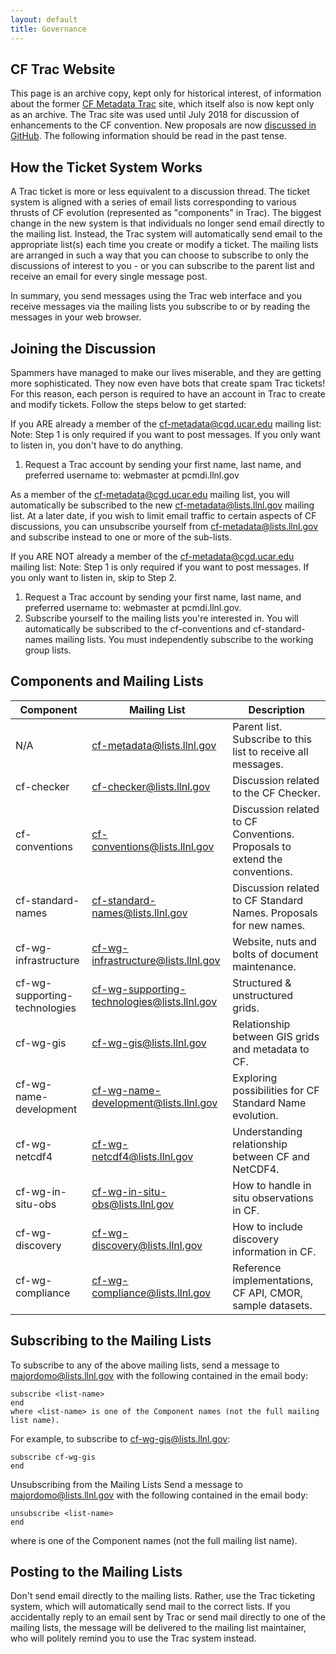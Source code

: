 ```yaml
---
layout: default
title: Governance
---
```


## CF Trac Website

This page is an archive copy, kept only for historical interest, of information about the former [CF Metadata Trac](Data/trac.html) site, which itself also is now kept only as an archive.
The Trac site was used until July 2018 for discussion of enhancements to the CF convention.
New proposals are now [discussed in GitHub](discussion.md).
The following information should be read in the past tense.

## How the Ticket System Works

A Trac ticket is more or less equivalent to a discussion thread.
The ticket system is aligned with a series of email lists corresponding to various thrusts of CF evolution (represented as "components" in Trac).
The biggest change in the new system is that individuals no longer send email directly to the mailing list.
Instead, the Trac system will automatically send email to the appropriate list(s) each time you create or modify a ticket.
The mailing lists are arranged in such a way that you can choose to subscribe to only the discussions of interest to you - or you can subscribe to the parent list and receive an email for every single message post.

In summary, you send messages using the Trac web interface and you receive messages via the mailing lists you subscribe to or by reading the messages in your web browser.

## Joining the Discussion

Spammers have managed to make our lives miserable, and they are getting more sophisticated.
They now even have bots that create spam Trac tickets!
For this reason, each person is required to have an account in Trac to create and modify tickets.
Follow the steps below to get started:

If you ARE already a member of the cf-metadata@cgd.ucar.edu mailing list:
Note: Step 1 is only required if you want to post messages.
If you only want to listen in, you don't have to do anything.

1. Request a Trac account by sending your first name, last name, and preferred username to: webmaster at pcmdi.llnl.gov

As a member of the cf-metadata@cgd.ucar.edu mailing list, you will automatically be subscribed to the new cf-metadata@lists.llnl.gov mailing list.
At a later date, if you wish to limit email traffic to certain aspects of CF discussions, you can unsubscribe yourself from cf-metadata@lists.llnl.gov and subscribe instead to one or more of the sub-lists.

If you ARE NOT already a member of the cf-metadata@cgd.ucar.edu mailing list: 
Note: Step 1 is only required if you want to post messages.
If you only want to listen in, skip to Step 2.

1. Request a Trac account by sending your first name, last name, and preferred username to: webmaster at pcmdi.llnl.gov.
2. Subscribe yourself to the mailing lists you're interested in.
You will automatically be subscribed to the cf-conventions and cf-standard-names mailing lists.
You must independently subscribe to the working group lists.

## Components and Mailing Lists

Component	| Mailing List | Description
--- | --- | ---
N/A | cf-metadata@lists.llnl.gov | Parent list. Subscribe to this list to receive all messages.
cf-checker | cf-checker@lists.llnl.gov | Discussion related to the CF Checker. 
cf-conventions | cf-conventions@lists.llnl.gov |Discussion related to CF Conventions. Proposals to extend the conventions.
cf-standard-names | cf-standard-names@lists.llnl.gov | Discussion related to CF Standard Names. Proposals for new names.
cf-wg-infrastructure | cf-wg-infrastructure@lists.llnl.gov | Website, nuts and bolts of document maintenance.
cf-wg-supporting-technologies | cf-wg-supporting-technologies@lists.llnl.gov | Structured & unstructured grids.
cf-wg-gis | cf-wg-gis@lists.llnl.gov | Relationship between GIS grids and metadata to CF.
cf-wg-name-development | cf-wg-name-development@lists.llnl.gov | Exploring possibilities for CF Standard Name evolution.
cf-wg-netcdf4 | cf-wg-netcdf4@lists.llnl.gov | Understanding relationship between CF and NetCDF4.
cf-wg-in-situ-obs | cf-wg-in-situ-obs@lists.llnl.gov | How to handle in situ observations in CF.
cf-wg-discovery | cf-wg-discovery@lists.llnl.gov | How to include discovery information in CF.
cf-wg-compliance | cf-wg-compliance@lists.llnl.gov | Reference implementations, CF API, CMOR, sample datasets.
 
## Subscribing to the Mailing Lists

To subscribe to any of the above mailing lists, send a message to majordomo@lists.llnl.gov with the following contained in the email body:

    subscribe <list-name>
    end
    where <list-name> is one of the Component names (not the full mailing list name).

For example, to subscribe to cf-wg-gis@lists.llnl.gov:

    subscribe cf-wg-gis
    end

Unsubscribing from the Mailing Lists
Send a message to majordomo@lists.llnl.gov with the following contained in the email body:

    unsubscribe <list-name>
    end

where <list-name> is one of the Component names (not the full mailing list name).

## Posting to the Mailing Lists

Don't send email directly to the mailing lists.
Rather, use the Trac ticketing system, which will automatically send mail to the correct lists.
If you accidentally reply to an email sent by Trac or send mail directly to one of the mailing lists, the message will be delivered to the mailing list maintainer, who will politely remind you to use the Trac system instead.
